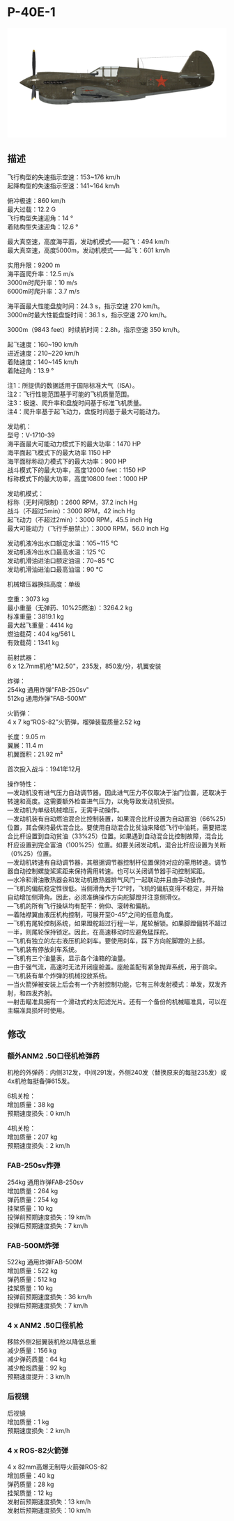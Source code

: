 # P-40E-1  
  
![p40e1](../images/p40e1.png)  
  
## 描述  
  
飞行构型的失速指示空速：153~176 km/h  
起降构型的失速指示空速：141~164 km/h  
  
俯冲极速：860 km/h  
最大过载：12.2 G  
飞行构型失速迎角：14 °  
着陆构型失速迎角：12.6 °  
  
最大真空速，高度海平面，发动机模式——起飞：494 km/h  
最大真空速，高度5000m，发动机模式——起飞：601 km/h  
  
实用升限：9200 m  
海平面爬升率：12.5 m/s  
3000m时爬升率：10 m/s  
6000m时爬升率：3.7 m/s  
  
海平面最大性能盘旋时间：24.3 s，指示空速 270 km/h。  
3000m时最大性能盘旋时间：36.1 s，指示空速 270 km/h。  
  
3000m（9843 feet）时续航时间：2.8h，指示空速 350 km/h。  
  
起飞速度：160~190 km/h  
进近速度：210~220 km/h  
着陆速度：140~145 km/h  
着陆迎角：13.9 °  
  
注1：所提供的数据适用于国际标准大气（ISA）。  
注2：飞行性能范围基于可能的飞机质量范围。  
注3：极速、爬升率和盘旋时间基于标准飞机质量。  
注4：爬升率基于起飞动力，盘旋时间基于最大可能动力。  
  
发动机：  
型号：V-1710-39  
海平面最大可能动力模式下的最大功率：1470 HP  
海平面起飞模式下的最大功率 1150 HP  
海平面标称动力模式下的最大功率：900 HP  
战斗模式下的最大功率，高度12000 feet：1150 HP  
标称模式下的最大功率，高度10800 feet：1000 HP  
  
发动机模式：  
标称（无时间限制）：2600 RPM，37.2 inch Hg  
战斗（不超过5min）：3000 RPM，42 inch Hg  
起飞动力（不超过2min）：3000 RPM，45.5 inch Hg  
最大可能动力（飞行手册禁止）：3000 RPM，56.0 inch Hg  
  
发动机液冷出水口额定水温：105~115 °C  
发动机液冷出水口最高水温：125 °C  
发动机滑油进油口额定油温：70~85 °C  
发动机滑油进油口最高油温：90 °C  
  
机械增压器换挡高度：单级  
  
空重：3073 kg  
最小重量（无弹药、10%25燃油）：3264.2 kg  
标准重量：3819.1 kg  
最大起飞重量：4414 kg  
燃油载荷：404 kg/561 L  
有效载荷：1341 kg  
  
前射武器：  
6 x 12.7mm机枪"M2.50"，235发，850发/分，机翼安装  
  
炸弹：  
254kg 通用炸弹"FAB-250sv"  
512kg 通用炸弹"FAB-500M"  
  
火箭弹：  
4 x 7 kg“ROS-82”火箭弹，榴弹装载质量2.52 kg  
  
长度：9.05 m  
翼展：11.4 m  
机翼面积：21.92 m²  
  
首次投入战斗：1941年12月  
  
操作特性：  
—发动机没有进气压力自动调节器。因此进气压力不仅取决于油门位置，还取决于转速和高度。这需要额外检查进气压力，以免导致发动机受损。  
—发动机为单级机械增压，无需手动操作。  
—发动机装有自动燃油混合比控制装置，如果混合比杆设置为自动富油（66%25）位置，其会保持最优混合比。要使用自动混合比贫油来降低飞行中油耗，需要把混合比杆设置到自动贫油（33%25）位置。如果遇到自动混合比控制故障，混合比杆应设置到完全富油（100%25）位置。如要关闭发动机，混合比杆应设置为关断（0%25）位置。  
—发动机转速有自动调节器，其根据调节器控制杆位置保持对应的需用转速。调节器自动控制螺旋桨桨距来保持需用转速。也可以关闭调节器手动控制桨距。  
—水冷和滑油散热器会和发动机散热器排气风门一起联动并且由手动操作。  
—飞机的偏航稳定性很低。当侧滑角大于12°时，飞机的偏航变得不稳定，并开始自动增加侧滑角。因此，必须准确操作方向舵脚蹬并注意侧滑仪。  
—飞机的所有飞行操纵均有配平：俯仰、滚转和偏航。  
—着陆襟翼由液压机构控制，可展开至0-45°之间的任意角度。  
—飞机有尾轮控制系统，如果蹬舵超过行程一半，尾轮解锁。如果脚蹬偏转不超过一半，则尾轮保持锁定。因此，在高速移动时应避免猛踩舵。  
—飞机有独立的左右液压机轮刹车。要使用刹车，踩下方向舵脚蹬的上部。  
—飞机装有停放刹车系统。  
—飞机有三个油量表，显示各个油箱的油量。  
—由于强气流，高速时无法开闭座舱盖。座舱盖配有紧急抛弃系统，用于跳伞。  
—飞机装有单个炸弹的机械投放系统。  
—当火箭弹被安装上后会有一个齐射控制功能，它有三种发射模式：单发，双发齐射，和四发齐射。  
—射击瞄准具拥有一个滑动式的太阳滤光片。还有一个备份的机械瞄准具，可以在主瞄准具损坏时使用。  
  
## 修改  
  
  
### 额外ANM2 .50口径机枪弹药  
  
机枪的外弹药：内侧312发，中间291发，外侧240发（替换原来的每挺235发）或4x机枪每挺备弹615发。  
  
6机关枪：  
增加质量：38 kg  
预期速度损失：0 km/h  
  
4机关枪：  
增加质量：207 kg  
预期速度损失：2 km/h  
  
### FAB-250sv炸弹  
  
254kg 通用炸弹FAB-250sv  
增加质量：264 kg  
弹药质量：254 kg  
挂架质量：10 kg  
投弹前预期速度损失：19 km/h  
投弹后预期速度损失：7 km/h  
  
### FAB-500M炸弹  
  
522kg 通用炸弹FAB-500M  
增加质量：522 kg  
弹药质量：512 kg  
挂架质量：10 kg  
投弹前预期速度损失：36 km/h  
投弹后预期速度损失：7 km/h  
  
### 4 x ANM2 .50口径机枪  
  
移除外侧2挺翼装机枪以降低总重  
减少质量：156 kg  
减少弹药质量：64 kg  
减少枪炮质量：92 kg  
预期速度提升：3 km/h  
  
### 后视镜  
  
后视镜  
增加质量：1 kg  
预期速度损失：2 km/h  ﻿
  
### 4 x ROS-82火箭弹  
  
4 x 82mm高爆无制导火箭弹ROS-82  
增加质量：40 kg  
弹药质量：28 kg  
挂架质量：12 kg  
发射前预期速度损失：13 km/h  
发射后预期速度损失：10 km/h  